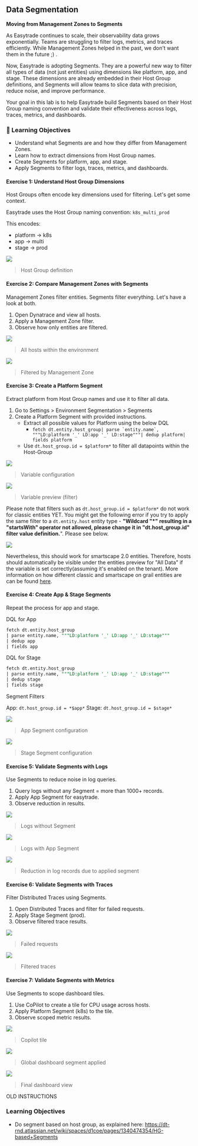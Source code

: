 ## Data Segmentation

**Moving from Management Zones to Segments**

As Easytrade continues to scale, their observability data grows exponentially. Teams are struggling to filter logs, metrics, and traces efficiently. While Management Zones helped in the past, we don't want them in the future ;) .

Now, Easytrade is adopting Segments. They are a powerful new way to filter all types of data (not just entities) using dimensions like platform, app, and stage. These dimensions are already embedded in their Host Group definitions, and Segments will allow teams to slice data with precision, reduce noise, and improve performance.

Your goal in this lab is to help Easytrade build Segments based on their Host Group naming convention and validate their effectiveness across logs, traces, metrics, and dashboards.

### 🎯 Learning Objectives

- Understand what Segments are and how they differ from Management Zones.
- Learn how to extract dimensions from Host Group names.
- Create Segments for platform, app, and stage.
- Apply Segments to filter logs, traces, metrics, and dashboards.


#### Exercise 1: Understand Host Group Dimensions

Host Groups often encode key dimensions used for filtering. Let's get some context.

Easytrade uses the Host Group naming convention:
`k8s_multi_prod`

This encodes:
- platform → k8s
- app → multi
- stage → prod

![](../../assets/images/host-group-definition.png)
> Host Group definition

#### Exercise 2: Compare Management Zones with Segments

Management Zones filter entities. Segments filter everything. Let's have a look at both.

1. Open Dynatrace and view all hosts.
2. Apply a Management Zone filter.
3. Observe how only entities are filtered.

![](../../assets/images/all-hosts-view.png)
> All hosts within the environment

![](../../assets/images/management-zone-filter.png)
> Filtered by Management Zone

#### Exercise 3: Create a Platform Segment

Extract platform from Host Group names and use it to filter all data.

1. Go to Settings > Environment Segmentation > Segments
2. Create a Platform Segment with provided instructions.
    - Extract all possible values for Platform using the below DQL
        - ```fetch dt.entity.host_group| parse `entity.name`, """LD:platform '_' LD:app '_' LD:stage"""| dedup platform| fields platform```
    - Use `dt.host_group.id = $platform*` to filter all datapoints within the Host-Group

![](../../assets/images/dql-platform-preview.png)
> Variable configuration

![](../../assets/images/segment-preview.png)
> Variable preview (filter)


Please note that filters such as `dt.host_group.id = $platform*` do not work for classic entities YET. You might get the following error if you try to apply the same filter to a `dt.entity.host` entity type - **"Wildcard "*" resulting in a "startsWith" operator not allowed, please change it in "dt.host_group.id" filter value definition.**". Please see below.

![](../../assets/images/classic-entity-segment-error.png)

Nevertheless, this should work for smartscape 2.0 entities. Therefore, hosts should automatically be visible under the entities preview for "All Data" if the variable is set correctly(assuming it's enabled on the tenant). More information on how different classic and smartscape on grail entities are can be found [here](https://docs.dynatrace.com/docs/discover-dynatrace/platform/grail/smartscape-on-grail#differences-between-classic-entities-and-smartscape-on-grail).

#### Exercise 4: Create App & Stage Segments

Repeat the process for app and stage.

DQL for App

```sql
fetch dt.entity.host_group
| parse entity.name, """LD:platform '_' LD:app '_' LD:stage"""
| dedup app
| fields app
```

DQL for Stage

```sql
fetch dt.entity.host_group
| parse entity.name, """LD:platform '_' LD:app '_' LD:stage"""
| dedup stage
| fields stage
```

Segment Filters

App: `dt.host_group.id = *$app*`
Stage: `dt.host_group.id = $stage*`

![](../../assets/images/app-segment-configuration.png)
> App Segment configuration

![](../../assets/images/stage-segment-configuration.png)
> Stage Segment configuration

#### Exercise 5: Validate Segments with Logs

Use Segments to reduce noise in log queries.

1. Query logs without any Segment = more than 1000+ records.
2. Apply App Segment for easytrade.
3. Observe reduction in results.

![](../../assets/images/log-without-segment.png)
> Logs without Segment

![](../../assets/images/log-with-app-segment.png)
> Logs with App Segment

![](../../assets/images/reduced-log-count.png)
> Reduction in log records due to applied segment

#### Exercise 6: Validate Segments with Traces

Filter Distributed Traces using Segments.

1. Open Distributed Traces and filter for failed requests.
2. Apply Stage Segment (prod).
3. Observe filtered trace results.

![](../../assets/images/failed-requests.png)
> Failed requests

![](../../assets/images/filtered-traces.png)
> Filtered traces

#### Exercise 7: Validate Segments with Metrics

Use Segments to scope dashboard tiles.

1. Use CoPilot to create a tile for CPU usage across hosts.
2. Apply Platform Segment (k8s) to the tile.
3. Observe scoped metric results.

![](../../assets/images/copilot-tile.png)
> Copilot tile

![](../../assets/images/dashboard-segment.png)
> Global dashboard segment applied

![](../../assets/images/final-dashboard-view.png)
> Final dashboard view


OLD INSTRUCTIONS

### Learning Objectives

- Do segment based on host group, as explained here: https://dt-rnd.atlassian.net/wiki/spaces/d1coe/pages/1340474354/HG-based+Segments